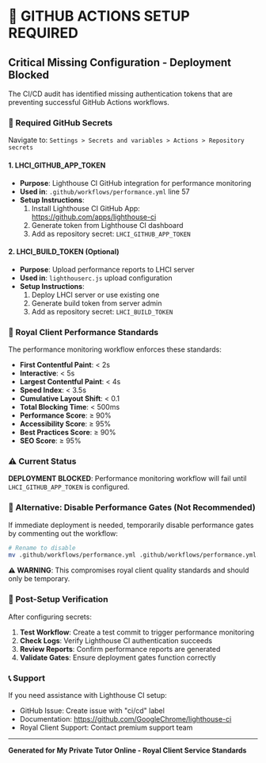 # 🔐 GITHUB ACTIONS SETUP REQUIRED

## Critical Missing Configuration - Deployment Blocked

The CI/CD audit has identified missing authentication tokens that are preventing successful GitHub Actions workflows.

### 🚨 Required GitHub Secrets

Navigate to: `Settings > Secrets and variables > Actions > Repository secrets`

#### 1. LHCI_GITHUB_APP_TOKEN
- **Purpose**: Lighthouse CI GitHub integration for performance monitoring
- **Used in**: `.github/workflows/performance.yml` line 57
- **Setup Instructions**:
  1. Install Lighthouse CI GitHub App: https://github.com/apps/lighthouse-ci
  2. Generate token from Lighthouse CI dashboard
  3. Add as repository secret: `LHCI_GITHUB_APP_TOKEN`

#### 2. LHCI_BUILD_TOKEN (Optional)
- **Purpose**: Upload performance reports to LHCI server
- **Used in**: `lighthouserc.js` upload configuration
- **Setup Instructions**:
  1. Deploy LHCI server or use existing one
  2. Generate build token from server admin
  3. Add as repository secret: `LHCI_BUILD_TOKEN`

### 🎯 Royal Client Performance Standards

The performance monitoring workflow enforces these standards:
- **First Contentful Paint**: < 2s
- **Interactive**: < 5s  
- **Largest Contentful Paint**: < 4s
- **Speed Index**: < 3.5s
- **Cumulative Layout Shift**: < 0.1
- **Total Blocking Time**: < 500ms
- **Performance Score**: ≥ 90%
- **Accessibility Score**: ≥ 95%
- **Best Practices Score**: ≥ 90%
- **SEO Score**: ≥ 95%

### ⚠️ Current Status

**DEPLOYMENT BLOCKED**: Performance monitoring workflow will fail until `LHCI_GITHUB_APP_TOKEN` is configured.

### 🔧 Alternative: Disable Performance Gates (Not Recommended)

If immediate deployment is needed, temporarily disable performance gates by commenting out the workflow:

```bash
# Rename to disable
mv .github/workflows/performance.yml .github/workflows/performance.yml.disabled
```

**⚠️ WARNING**: This compromises royal client quality standards and should only be temporary.

### 🚀 Post-Setup Verification

After configuring secrets:

1. **Test Workflow**: Create a test commit to trigger performance monitoring
2. **Check Logs**: Verify Lighthouse CI authentication succeeds
3. **Review Reports**: Confirm performance reports are generated
4. **Validate Gates**: Ensure deployment gates function correctly

### 📞 Support

If you need assistance with Lighthouse CI setup:
- GitHub Issue: Create issue with "ci/cd" label
- Documentation: https://github.com/GoogleChrome/lighthouse-ci
- Royal Client Support: Contact premium support team

---

**Generated for My Private Tutor Online - Royal Client Service Standards**